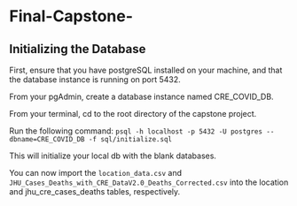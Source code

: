 # Final-Capstone-

## Initializing the Database

First, ensure that you have postgreSQL installed on your machine, and that the database instance is running on port 5432.

From your pgAdmin, create a database instance named CRE_COVID_DB.

From your terminal, cd to the root directory of the capstone project.

Run the following command: `psql -h localhost -p 5432 -U postgres --dbname=CRE_COVID_DB -f sql/initialize.sql`

This will initialize your local db with the blank databases.

You can now import the `location_data.csv` and `JHU_Cases_Deaths_with_CRE_DataV2.0_Deaths_Corrected.csv` into the location and jhu_cre_cases_deaths tables, respectively.